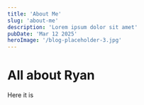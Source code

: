```yaml
---
title: 'About Me'
slug: 'about-me'
description: 'Lorem ipsum dolor sit amet'
pubDate: 'Mar 12 2025'
heroImage: '/blog-placeholder-3.jpg'
---
```


# All about Ryan

Here it is
